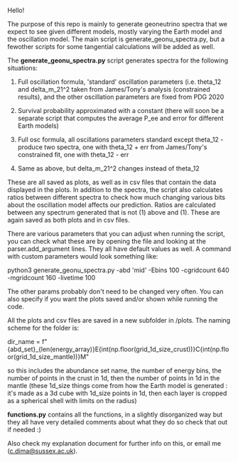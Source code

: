 Hello!

The purpose of this repo is mainly to generate geoneutrino 
spectra that we expect to see given different models, mostly 
varying the Earth model and the oscillation model. The main 
script is generate_geonu_spectra.py, but a fewother scripts for
some tangential calculations will be added as well.

The **generate_geonu_spectra.py** script generates spectra for the 
following situations:

  1) Full oscillation formula, 'standard' oscillation parameters
     (i.e. theta_12 and delta_m_21^2 taken from James/Tony's
     analysis (constrained results), and the other oscillation
     parameters are fixed from PDG 2020
     
  2) Survival probability approximated with a constant (there
     will soon be a separate script that computes the average
     P_ee and error for different Earth models)

  3) Full osc formula, all oscillations parameters standard
     except theta_12 - produce two spectra, one with
     theta_12 + err from James/Tony's constrained fit, one with
     theta_12 - err

  4) Same as above, but delta_m_21^2 changes instead of theta_12

These are all saved as plots, as well as in csv files that 
contain the data displayed in the plots. In addition to the 
spectra, the script also calculates ratios between different
spectra to check how much changing various bits about the
oscillation model affects our prediction. Ratios are calculated
between any spectrum generated that is not (1) above and (1). 
These are again saved as both plots and in csv files.

There are various parameters that you can adjust when running the script, you can check what these are by opening the file and looking 
at the parser.add_argument lines. They all have default values as well. A command with custom parameters would look something like:


python3 generate_geonu_spectra.py -abd 'mid' -Ebins 100 -cgridcount 640 -mgridcount 160 -livetime 100


The other params probably don't need to be changed very often. 
You can also specify if you want the plots saved and/or shown 
while running the code.

All the plots and csv files are saved in a new subfolder in 
/plots. The naming scheme for the folder is:


dir_name = f"{abd_set}_{len(energy_array)}E{int(np.floor(grid_1d_size_crust))}C{int(np.floor(grid_1d_size_mantle))}M"


so this includes the abundance set name, the number of energy 
bins, the number of points in the crust in 1d, then the number 
of points in 1d in the mantle (these 1d_size things come from 
how the Earth model is generated : it's made as a 3d cube with 
1d_size points in 1d, then each layer is cropped as a spherical 
shell with limits on the radius)


**functions.py** contains all the functions, in a slightly 
disorganized way but they all have very detailed comments about
what they do so check that out if needed :)

Also check my explanation document for further info on this, 
or email me (c.dima@sussex.ac.uk).
